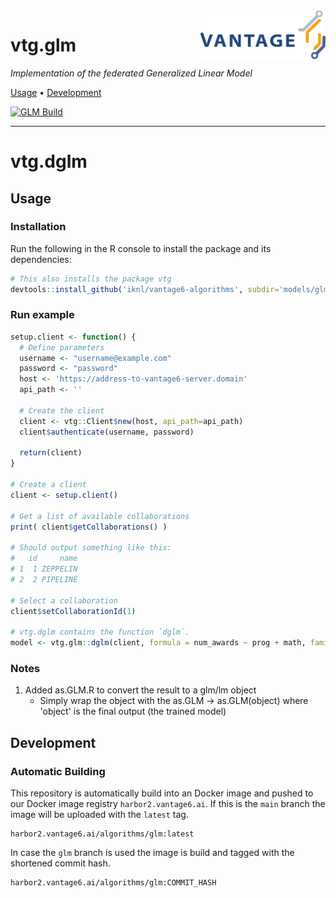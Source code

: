 <img src="https://github.com/IKNL/guidelines/blob/master/resources/logos/vantage6.png?raw=true" width=200 align="right">

# vtg.glm
_Implementation of the federated Generalized Linear Model_

<p align="left">
  <a href="#usage">Usage</a> •
  <a href="#development">Development</a>
</p>

[![GLM Build](https://github.com/IKNL/vantage6-algorithms/actions/workflows/build-glm.yaml/badge.svg)](https://github.com/IKNL/vantage6-algorithms/actions/workflows/build-glm.yaml)

-----------------------------------------------------------------------------------------------------


# vtg.dglm

## Usage

### Installation
Run the following in the R console to install the package and its dependencies:

```R
# This also installs the package vtg
devtools::install_github('iknl/vantage6-algorithms', subdir='models/glm/src')
```

### Run example
```R
setup.client <- function() {
  # Define parameters
  username <- "username@example.com"
  password <- "password"
  host <- 'https://address-to-vantage6-server.domain'
  api_path <- ''

  # Create the client
  client <- vtg::Client$new(host, api_path=api_path)
  client$authenticate(username, password)

  return(client)
}

# Create a client
client <- setup.client()

# Get a list of available collaborations
print( client$getCollaborations() )

# Should output something like this:
#   id     name
# 1  1 ZEPPELIN
# 2  2 PIPELINE

# Select a collaboration
client$setCollaborationId(1)

# vtg.dglm contains the function `dglm`.
model <- vtg.glm::dglm(client, formula = num_awards ~ prog + math, family="poisson",tol= 1e-08,maxit=25)
```

### Notes
1. Added as.GLM.R to convert the result to a glm/lm object
    * Simply wrap the object with the as.GLM -> as.GLM(object) where 'object' is the final output (the trained model)

## Development

### Automatic Building

This repository is automatically build into an Docker image and pushed to our Docker image registry `harbor2.vantage6.ai`. If this is the `main` branch the image will be uploaded with the `latest` tag.

```
harbor2.vantage6.ai/algorithms/glm:latest
```

In case the `glm` branch is used the image is build and tagged with the shortened commit hash.

```
harbor2.vantage6.ai/algorithms/glm:COMMIT_HASH
```
